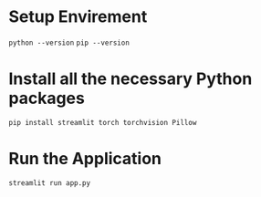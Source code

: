 # Setup Envirement
`python --version`
`pip --version`
# Install all the necessary Python packages
`pip install streamlit torch torchvision Pillow`
# Run the Application
`streamlit run app.py`
